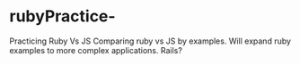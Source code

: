 # rubyPractice-
Practicing Ruby Vs JS
Comparing ruby vs JS by examples. Will expand ruby examples to more complex applications. 
Rails? 
